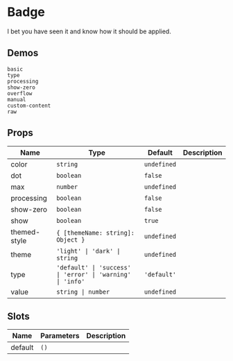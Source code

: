 # Badge

I bet you have seen it and know how it should be applied.

## Demos

```demo
basic
type
processing
show-zero
overflow
manual
custom-content
raw
```

## Props

| Name | Type | Default | Description |
| --- | --- | --- | --- |
| color | `string` | `undefined` |  |
| dot | `boolean` | `false` |  |
| max | `number` | `undefined` |  |
| processing | `boolean` | `false` |  |
| show-zero | `boolean` | `false` |  |
| show | `boolean` | `true` |  |
| themed-style | `{ [themeName: string]: Object }` | `undefined` |  |
| theme | `'light' \| 'dark' \| string` | `undefined` |  |
| type | `'default' \| 'success' \| 'error' \| 'warning' \| 'info'` | `'default'` |  |
| value | `string \| number` | `undefined` |  |

## Slots

| Name    | Parameters | Description |
| ------- | ---------- | ----------- |
| default | `()`       |             |
